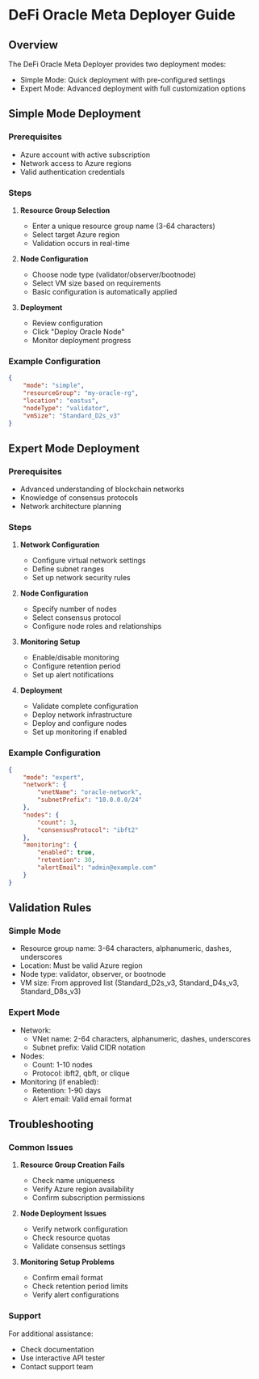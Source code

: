 # DeFi Oracle Meta Deployer Guide

## Overview

The DeFi Oracle Meta Deployer provides two deployment modes:
- Simple Mode: Quick deployment with pre-configured settings
- Expert Mode: Advanced deployment with full customization options

## Simple Mode Deployment

### Prerequisites
- Azure account with active subscription
- Network access to Azure regions
- Valid authentication credentials

### Steps

1. **Resource Group Selection**
   - Enter a unique resource group name (3-64 characters)
   - Select target Azure region
   - Validation occurs in real-time

2. **Node Configuration**
   - Choose node type (validator/observer/bootnode)
   - Select VM size based on requirements
   - Basic configuration is automatically applied

3. **Deployment**
   - Review configuration
   - Click "Deploy Oracle Node"
   - Monitor deployment progress

### Example Configuration
```json
{
    "mode": "simple",
    "resourceGroup": "my-oracle-rg",
    "location": "eastus",
    "nodeType": "validator",
    "vmSize": "Standard_D2s_v3"
}
```

## Expert Mode Deployment

### Prerequisites
- Advanced understanding of blockchain networks
- Knowledge of consensus protocols
- Network architecture planning

### Steps

1. **Network Configuration**
   - Configure virtual network settings
   - Define subnet ranges
   - Set up network security rules

2. **Node Configuration**
   - Specify number of nodes
   - Select consensus protocol
   - Configure node roles and relationships

3. **Monitoring Setup**
   - Enable/disable monitoring
   - Configure retention period
   - Set up alert notifications

4. **Deployment**
   - Validate complete configuration
   - Deploy network infrastructure
   - Deploy and configure nodes
   - Set up monitoring if enabled

### Example Configuration
```json
{
    "mode": "expert",
    "network": {
        "vnetName": "oracle-network",
        "subnetPrefix": "10.0.0.0/24"
    },
    "nodes": {
        "count": 3,
        "consensusProtocol": "ibft2"
    },
    "monitoring": {
        "enabled": true,
        "retention": 30,
        "alertEmail": "admin@example.com"
    }
}
```

## Validation Rules

### Simple Mode
- Resource group name: 3-64 characters, alphanumeric, dashes, underscores
- Location: Must be valid Azure region
- Node type: validator, observer, or bootnode
- VM size: From approved list (Standard_D2s_v3, Standard_D4s_v3, Standard_D8s_v3)

### Expert Mode
- Network:
  - VNet name: 2-64 characters, alphanumeric, dashes, underscores
  - Subnet prefix: Valid CIDR notation
- Nodes:
  - Count: 1-10 nodes
  - Protocol: ibft2, qbft, or clique
- Monitoring (if enabled):
  - Retention: 1-90 days
  - Alert email: Valid email format

## Troubleshooting

### Common Issues

1. **Resource Group Creation Fails**
   - Check name uniqueness
   - Verify Azure region availability
   - Confirm subscription permissions

2. **Node Deployment Issues**
   - Verify network configuration
   - Check resource quotas
   - Validate consensus settings

3. **Monitoring Setup Problems**
   - Confirm email format
   - Check retention period limits
   - Verify alert configurations

### Support

For additional assistance:
- Check documentation
- Use interactive API tester
- Contact support team